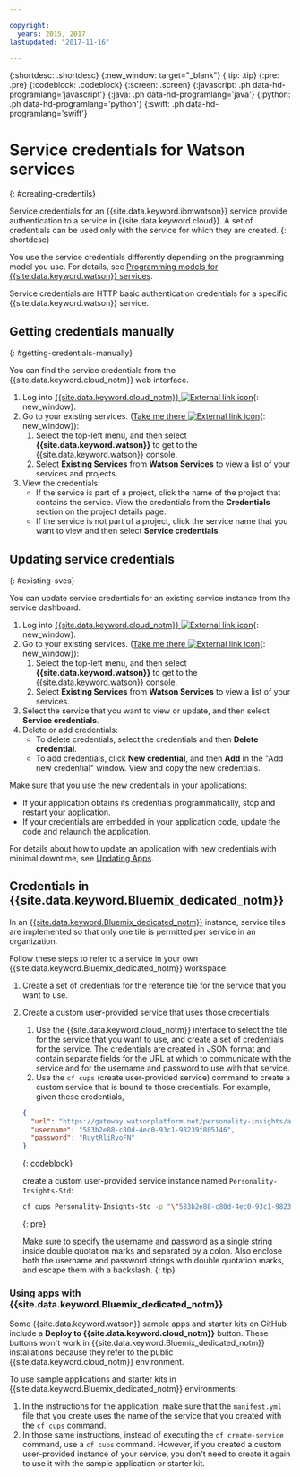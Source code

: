 ```yaml
---

copyright:
  years: 2015, 2017
lastupdated: "2017-11-16"

---
```


{:shortdesc: .shortdesc}
{:new_window: target="_blank"}
{:tip: .tip}
{:pre: .pre}
{:codeblock: .codeblock}
{:screen: .screen}
{:javascript: .ph data-hd-programlang='javascript'}
{:java: .ph data-hd-programlang='java'}
{:python: .ph data-hd-programlang='python'}
{:swift: .ph data-hd-programlang='swift'}

# Service credentials for Watson services
{: #creating-credentils}

Service credentials for an {{site.data.keyword.ibmwatson}} service provide authentication to a service in {{site.data.keyword.cloud}}. A set of credentials can be used only with the service for which they are created.
{: shortdesc}

You use the service credentials differently depending on the programming model you use. For details, see [Programming models for {{site.data.keyword.watson}} services](/docs/services/watson/getting-started-develop.html).

Service credentials are HTTP basic authentication credentials for a specific {{site.data.keyword.watson}} service.

## Getting credentials manually
{: #getting-credentials-manually}

You can find the service credentials from the {{site.data.keyword.cloud_notm}} web interface.

1.  Log into [{{site.data.keyword.cloud_notm}} ![External link icon](../../icons/launch-glyph.svg "External link icon")](https://console.{DomainName}/registration/?target=%2Fdeveloper%2Fwatson%2Fdashboard){: new_window}.
1.  Go to your existing services. ([Take me there ![External link icon](../../icons/launch-glyph.svg "External link icon")](https://console.{DomainName}/developer/watson/existing-services){: new_window}):
    1.  Select the top-left menu, and then select **{{site.data.keyword.watson}}** to get to the {{site.data.keyword.watson}} console.
    1.  Select **Existing Services** from **Watson Services** to view a list of your services and projects.
1.  View the credentials:
    - If the service is part of a project, click the name of the project that contains the service. View the credentials from the **Credentials** section on the project details page.
    - If the service is not part of a project, click the service name that you want to view and then select **Service credentials**.

## Updating service credentials
{: #existing-svcs}

You can update service credentials for an existing service instance from the service dashboard.

1.  Log into [{{site.data.keyword.cloud_notm}} ![External link icon](../../icons/launch-glyph.svg "External link icon")](https://console.{DomainName}/registration/?target=%2Fdeveloper%2Fwatson%2Fdashboard){: new_window}.
1.  Go to your existing services. ([Take me there ![External link icon](../../icons/launch-glyph.svg "External link icon")](https://console.{DomainName}/developer/watson/existing-services){: new_window}):
    1.  Select the top-left menu, and then select **{{site.data.keyword.watson}}** to get to the {{site.data.keyword.watson}} console.
    1.  Select **Existing Services** from **Watson Services** to view a list of your services.
1.  Select the service that you want to view or update, and then select **Service credentials**.
1.  Delete or add credentials:
    - To delete credentials, select the credentials and then **Delete credential**.
    - To add credentials, click **New credential**, and then **Add** in the "Add new credential" window. View and copy the new credentials.

Make sure that you use the new credentials in your applications:

- If your application obtains its credentials programmatically, stop and restart your application.
- If your credentials are embedded in your application code, update the code and relaunch the application.

For details about how to update an application with new credentials with minimal downtime, see [Updating Apps](/docs/manageapps/updapps.html).

## Credentials in {{site.data.keyword.Bluemix_dedicated_notm}}

In an [{{site.data.keyword.Bluemix_dedicated_notm}}](/docs/dedicated/index.html#dedicated) instance, service tiles are implemented so that only one tile is permitted per service in an organization.

Follow these steps to refer to a service in your own {{site.data.keyword.Bluemix_dedicated_notm}} workspace:

1.  Create a set of credentials for the reference tile for the service that you want to use.
1.  Create a custom user-provided service that uses those credentials:

    1.  Use the {{site.data.keyword.cloud_notm}} interface to select the tile for the service that you want to use, and create a set of credentials for the service. The credentials are created in JSON format and contain separate fields for the URL at which to communicate with the service and for the username and password to use with that service.
    1.  Use the `cf cups` (create user-provided service) command to create a  custom service that is bound to those credentials. For example, given these credentials,

      ```json
      {
        "url": "https://gateway.watsonplatform.net/personality-insights/api",
        "username": "583b2e88-c80d-4ec0-93c1-98239f805146",
        "password": "RuytRliRvoFN"
      }
      ```
      {: codeblock}

      create a custom user-provided service instance named `Personality-Insights-Std`:

      ```bash
      cf cups Personality-Insights-Std -p "\"583b2e88-c80d-4ec0-93c1-98239f805146\":\"RuytRliRvoFN\""
      ```
      {: pre}

      Make sure to specify the username and password as a single string inside double quotation marks and separated by a colon. Also enclose both the username and password strings with double quotation marks, and escape them with a backslash.
      {: tip}

### Using apps with {{site.data.keyword.Bluemix_dedicated_notm}}

Some {{site.data.keyword.watson}} sample apps and starter kits on GitHub include a **Deploy to {{site.data.keyword.cloud_notm}}** button. These buttons won't work in {{site.data.keyword.Bluemix_dedicated_notm}} installations because they refer to the public {{site.data.keyword.cloud_notm}} environment.

To use sample applications and starter kits in {{site.data.keyword.Bluemix_dedicated_notm}} environments:

1.  In the instructions for the application, make sure that the `manifest.yml` file that you create uses the name of the service that you created with the `cf cups` command.
1.  In those same instructions, instead of executing the `cf create-service` command, use a `cf cups` command. However, if you created a custom user-provided instance of your service, you don't need to create it again to use it with the sample application or starter kit.
